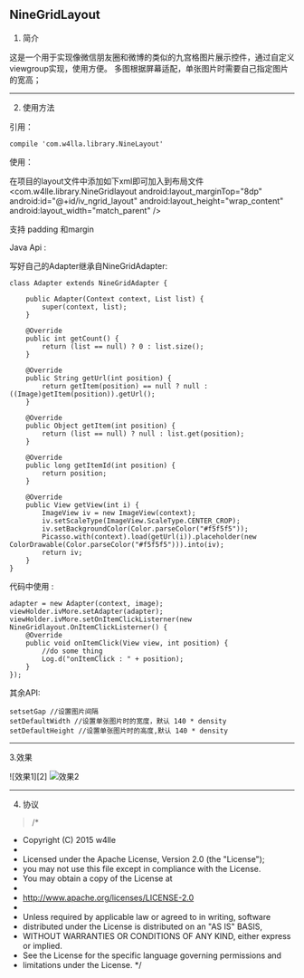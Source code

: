 NineGridLayout
--------------

 1. 简介

  这是一个用于实现像微信朋友圈和微博的类似的九宫格图片展示控件，通过自定义viewgroup实现，使用方便。
  多图根据屏幕适配，单张图片时需要自己指定图片的宽高；

----------


 2. 使用方法

 引用：

    compile 'com.w4lla.library.NineLayout'

 使用：

 在项目的layout文件中添加如下xml即可加入到布局文件
            <com.w4lle.library.NineGridlayout
                android:layout_marginTop="8dp"
                android:id="@+id/iv_ngrid_layout"
                android:layout_height="wrap_content"
                android:layout_width="match_parent" />

支持 padding 和margin

Java Api :

写好自己的Adapter继承自NineGridAdapter:

    class Adapter extends NineGridAdapter {

        public Adapter(Context context, List list) {
            super(context, list);
        }

        @Override
        public int getCount() {
            return (list == null) ? 0 : list.size();
        }

        @Override
        public String getUrl(int position) {
            return getItem(position) == null ? null : ((Image)getItem(position)).getUrl();
        }

        @Override
        public Object getItem(int position) {
            return (list == null) ? null : list.get(position);
        }

        @Override
        public long getItemId(int position) {
            return position;
        }

        @Override
        public View getView(int i) {
            ImageView iv = new ImageView(context);
            iv.setScaleType(ImageView.ScaleType.CENTER_CROP);
            iv.setBackgroundColor(Color.parseColor("#f5f5f5"));
            Picasso.with(context).load(getUrl(i)).placeholder(new ColorDrawable(Color.parseColor("#f5f5f5"))).into(iv);
            return iv;
        }
    }

代码中使用 :

    adapter = new Adapter(context, image);
    viewHolder.ivMore.setAdapter(adapter);
    viewHolder.ivMore.setOnItemClickListerner(new NineGridlayout.OnItemClickListerner() {
        @Override
        public void onItemClick(View view, int position) {
            //do some thing
            Log.d("onItemClick : " + position);
        }
    });


其余API:

    setsetGap //设置图片间隔
    setDefaultWidth //设置单张图片时的宽度，默认 140 * density
    setDefaultHeight //设置单张图片时的高度,默认 140 * density

----------

3.效果

  ![效果1][2]
  ![效果2][3]

  [1]: http://blog.csdn.net/u012650948/article/details/43638427


  [3]: http://img.blog.csdn.net/20150208195246244?watermark/2/text/aHR0cDovL2Jsb2cuY3Nkbi5uZXQvdTAxMjY1MDk0OA==/font/5a6L5L2T/fontsize/400/fill/I0JBQkFCMA==/dissolve/70/gravity/Center



----------


 4. 协议

>  /*
 * Copyright (C) 2015 w4lle
 *
 * Licensed under the Apache License, Version 2.0 (the "License");
 * you may not use this file except in compliance with the License.
 * You may obtain a copy of the License at
 *
 * http://www.apache.org/licenses/LICENSE-2.0
 *
 * Unless required by applicable law or agreed to in writing, software
 * distributed under the License is distributed on an "AS IS" BASIS,
 * WITHOUT WARRANTIES OR CONDITIONS OF ANY KIND, either express or implied.
 * See the License for the specific language governing permissions and
 * limitations under the License.
 */

